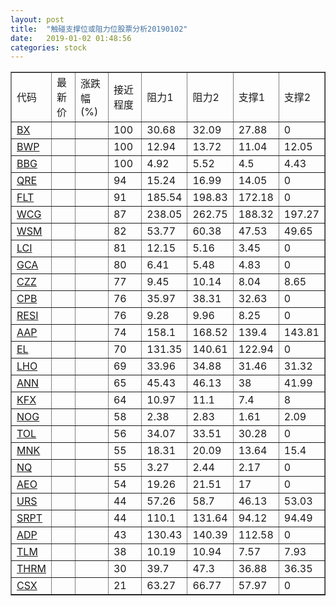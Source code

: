 ```yaml
---
layout: post
title:  "触碰支撑位或阻力位股票分析20190102"
date:   2019-01-02 01:48:56
categories: stock
---
```

<script type="text/javascript">
var stockList = []
stockList.push('gb_bx');
stockList.push('gb_bwp');
stockList.push('gb_bbg');
stockList.push('gb_qre');
stockList.push('gb_flt');
stockList.push('gb_wcg');
stockList.push('gb_wsm');
stockList.push('gb_lci');
stockList.push('gb_gca');
stockList.push('gb_czz');
stockList.push('gb_cpb');
stockList.push('gb_resi');
stockList.push('gb_aap');
stockList.push('gb_el');
stockList.push('gb_lho');
stockList.push('gb_ann');
stockList.push('gb_kfx');
stockList.push('gb_nog');
stockList.push('gb_tol');
stockList.push('gb_mnk');
stockList.push('gb_nq');
stockList.push('gb_aeo');
stockList.push('gb_urs');
stockList.push('gb_srpt');
stockList.push('gb_adp');
stockList.push('gb_tlm');
stockList.push('gb_thrm');
stockList.push('gb_csx');
</script>
<table border="1">
 <tr>
 <td>代码</td>
 <td>最新价</td>
 <td>涨跌幅(%)</td>
 <td>接近程度</td>
 <td>阻力1</td>
 <td>阻力2</td>
 <td>支撑1</td>
 <td>支撑2</td>
</tr>
  <tr id="bx" class="red">
  <td><a href="http://stock.finance.sina.com.cn/usstock/quotes/BX.html" target="_blank">BX</a></td><td></td><td></td><td>100</td><td>30.68</td><td>32.09</td><td>27.88</td><td>0</td></tr>
  <tr id="bwp" class="green">
  <td><a href="http://stock.finance.sina.com.cn/usstock/quotes/BWP.html" target="_blank">BWP</a></td><td></td><td></td><td>100</td><td>12.94</td><td>13.72</td><td>11.04</td><td>12.05</td></tr>
  <tr id="bbg" class="red">
  <td><a href="http://stock.finance.sina.com.cn/usstock/quotes/BBG.html" target="_blank">BBG</a></td><td></td><td></td><td>100</td><td>4.92</td><td>5.52</td><td>4.5</td><td>4.43</td></tr>
  <tr id="qre" class="red">
  <td><a href="http://stock.finance.sina.com.cn/usstock/quotes/QRE.html" target="_blank">QRE</a></td><td></td><td></td><td>94</td><td>15.24</td><td>16.99</td><td>14.05</td><td>0</td></tr>
  <tr id="flt" class="green">
  <td><a href="http://stock.finance.sina.com.cn/usstock/quotes/FLT.html" target="_blank">FLT</a></td><td></td><td></td><td>91</td><td>185.54</td><td>198.83</td><td>172.18</td><td>0</td></tr>
  <tr id="wcg" class="red">
  <td><a href="http://stock.finance.sina.com.cn/usstock/quotes/WCG.html" target="_blank">WCG</a></td><td></td><td></td><td>87</td><td>238.05</td><td>262.75</td><td>188.32</td><td>197.27</td></tr>
  <tr id="wsm" class="green">
  <td><a href="http://stock.finance.sina.com.cn/usstock/quotes/WSM.html" target="_blank">WSM</a></td><td></td><td></td><td>82</td><td>53.77</td><td>60.38</td><td>47.53</td><td>49.65</td></tr>
  <tr id="lci" class="red">
  <td><a href="http://stock.finance.sina.com.cn/usstock/quotes/LCI.html" target="_blank">LCI</a></td><td></td><td></td><td>81</td><td>12.15</td><td>5.16</td><td>3.45</td><td>0</td></tr>
  <tr id="gca" class="green">
  <td><a href="http://stock.finance.sina.com.cn/usstock/quotes/GCA.html" target="_blank">GCA</a></td><td></td><td></td><td>80</td><td>6.41</td><td>5.48</td><td>4.83</td><td>0</td></tr>
  <tr id="czz" class="green">
  <td><a href="http://stock.finance.sina.com.cn/usstock/quotes/CZZ.html" target="_blank">CZZ</a></td><td></td><td></td><td>77</td><td>9.45</td><td>10.14</td><td>8.04</td><td>8.65</td></tr>
  <tr id="cpb" class="green">
  <td><a href="http://stock.finance.sina.com.cn/usstock/quotes/CPB.html" target="_blank">CPB</a></td><td></td><td></td><td>76</td><td>35.97</td><td>38.31</td><td>32.63</td><td>0</td></tr>
  <tr id="resi" class="green">
  <td><a href="http://stock.finance.sina.com.cn/usstock/quotes/RESI.html" target="_blank">RESI</a></td><td></td><td></td><td>76</td><td>9.28</td><td>9.96</td><td>8.25</td><td>0</td></tr>
  <tr id="aap" class="red">
  <td><a href="http://stock.finance.sina.com.cn/usstock/quotes/AAP.html" target="_blank">AAP</a></td><td></td><td></td><td>74</td><td>158.1</td><td>168.52</td><td>139.4</td><td>143.81</td></tr>
  <tr id="el" class="red">
  <td><a href="http://stock.finance.sina.com.cn/usstock/quotes/EL.html" target="_blank">EL</a></td><td></td><td></td><td>70</td><td>131.35</td><td>140.61</td><td>122.94</td><td>0</td></tr>
  <tr id="lho" class="green">
  <td><a href="http://stock.finance.sina.com.cn/usstock/quotes/LHO.html" target="_blank">LHO</a></td><td></td><td></td><td>69</td><td>33.96</td><td>34.88</td><td>31.46</td><td>31.32</td></tr>
  <tr id="ann" class="red">
  <td><a href="http://stock.finance.sina.com.cn/usstock/quotes/ANN.html" target="_blank">ANN</a></td><td></td><td></td><td>65</td><td>45.43</td><td>46.13</td><td>38</td><td>41.99</td></tr>
  <tr id="kfx" class="green">
  <td><a href="http://stock.finance.sina.com.cn/usstock/quotes/KFX.html" target="_blank">KFX</a></td><td></td><td></td><td>64</td><td>10.97</td><td>11.1</td><td>7.4</td><td>8</td></tr>
  <tr id="nog" class="red">
  <td><a href="http://stock.finance.sina.com.cn/usstock/quotes/NOG.html" target="_blank">NOG</a></td><td></td><td></td><td>58</td><td>2.38</td><td>2.83</td><td>1.61</td><td>2.09</td></tr>
  <tr id="tol" class="red">
  <td><a href="http://stock.finance.sina.com.cn/usstock/quotes/TOL.html" target="_blank">TOL</a></td><td></td><td></td><td>56</td><td>34.07</td><td>33.51</td><td>30.28</td><td>0</td></tr>
  <tr id="mnk" class="green">
  <td><a href="http://stock.finance.sina.com.cn/usstock/quotes/MNK.html" target="_blank">MNK</a></td><td></td><td></td><td>55</td><td>18.31</td><td>20.09</td><td>13.64</td><td>15.4</td></tr>
  <tr id="nq" class="green">
  <td><a href="http://stock.finance.sina.com.cn/usstock/quotes/NQ.html" target="_blank">NQ</a></td><td></td><td></td><td>55</td><td>3.27</td><td>2.44</td><td>2.17</td><td>0</td></tr>
  <tr id="aeo" class="green">
  <td><a href="http://stock.finance.sina.com.cn/usstock/quotes/AEO.html" target="_blank">AEO</a></td><td></td><td></td><td>54</td><td>19.26</td><td>21.51</td><td>17</td><td>0</td></tr>
  <tr id="urs" class="green">
  <td><a href="http://stock.finance.sina.com.cn/usstock/quotes/URS.html" target="_blank">URS</a></td><td></td><td></td><td>44</td><td>57.26</td><td>58.7</td><td>46.13</td><td>53.03</td></tr>
  <tr id="srpt" class="red">
  <td><a href="http://stock.finance.sina.com.cn/usstock/quotes/SRPT.html" target="_blank">SRPT</a></td><td></td><td></td><td>44</td><td>110.1</td><td>131.64</td><td>94.12</td><td>94.49</td></tr>
  <tr id="adp" class="green">
  <td><a href="http://stock.finance.sina.com.cn/usstock/quotes/ADP.html" target="_blank">ADP</a></td><td></td><td></td><td>43</td><td>130.43</td><td>140.39</td><td>112.58</td><td>0</td></tr>
  <tr id="tlm" class="green">
  <td><a href="http://stock.finance.sina.com.cn/usstock/quotes/TLM.html" target="_blank">TLM</a></td><td></td><td></td><td>38</td><td>10.19</td><td>10.94</td><td>7.57</td><td>7.93</td></tr>
  <tr id="thrm" class="green">
  <td><a href="http://stock.finance.sina.com.cn/usstock/quotes/THRM.html" target="_blank">THRM</a></td><td></td><td></td><td>30</td><td>39.7</td><td>47.3</td><td>36.88</td><td>36.35</td></tr>
  <tr id="csx" class="red">
  <td><a href="http://stock.finance.sina.com.cn/usstock/quotes/CSX.html" target="_blank">CSX</a></td><td></td><td></td><td>21</td><td>63.27</td><td>66.77</td><td>57.97</td><td>0</td></tr>
</table>
